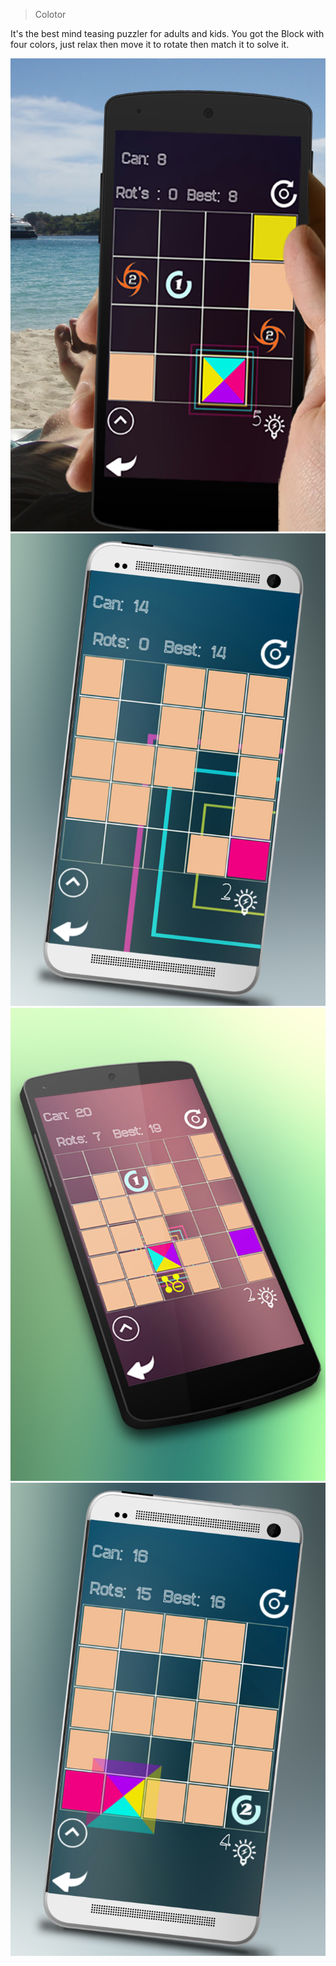 > Colotor

It's the best mind teasing puzzler for adults and kids. 
You got the Block with four colors, 
just relax then move it to rotate then match it to solve it.


![Alt text](/Static/colotor1.png?raw=true "Colotor")
![Alt text](/Static/colotor2.png?raw=true "Colotor")
![Alt text](/Static/colotor3.png?raw=true "Colotor")
![Alt text](/Static/colotor4.png?raw=true "Colotor")
